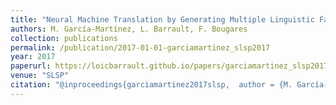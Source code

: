 ```yaml
---
title: "Neural Machine Translation by Generating Multiple Linguistic Factors"
authors: M. García-Martínez, L. Barrault, F. Bougares
collection: publications
permalink: /publication/2017-01-01-garciamartinez_slsp2017
year: 2017
paperurl: https://loicbarrault.github.io/papers/garciamartinez_slsp2017.pdf
venue: "SLSP"
citation: "@inproceedings{garciamartinez2017slsp,  author = {M. García-Martínez, L. Barrault, F. Bougares},  booktitle = {SLSP},  category = {ACTI},  project = {M2CR},  title = {Neural Machine Translation by Generating Multiple Linguistic Factors},  url = {https://loicbarrault.github.io/papers/garciamartinez_slsp2017.pdf},  year = {2017} }  "
---
```

